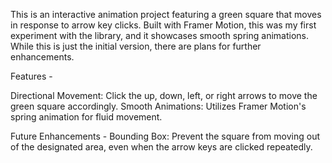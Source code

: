 This is an interactive animation project featuring a green square that moves in response to arrow key clicks. Built with Framer Motion, this was my first experiment with the library, and it showcases smooth spring animations. While this is just the initial version, there are plans for further enhancements.

Features -

Directional Movement: Click the up, down, left, or right arrows to move the green square accordingly.
Smooth Animations: Utilizes Framer Motion's spring animation for fluid movement.

Future Enhancements -
Bounding Box: Prevent the square from moving out of the designated area, even when the arrow keys are clicked repeatedly.

